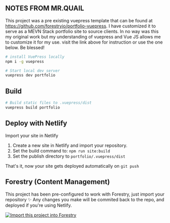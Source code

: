 ## NOTES FROM MR.QUAIL

This project was a pre existing vuepress template that can be found at https://github.com/forestryio/portfolio-vuepress. I have customized it to serve as a MEVN Stack portfolio site to source clients. In no way was this my original work but my understanding of vuepress and Vue JS allows me to customize it for my use. visit the link above for instruction or use the one below. Be blessed!



```bash
# install VuePress locally
npm i -g vuepress

# Start local dev server
vuepress dev portfolio
```

## Build

```bash
# Build static files to .vuepress/dist
vuepress build portfolio
```

## Deploy with Netlify

Import your site in Netlify

1. Create a new site in Netlify and import your repository.
2. Set the build command to: `npm run site:build`
3. Set the publish directory to `portfolio/.vuepress/dist`

That's it, now your site gets deployed automatically on `git push`

## Forestry (Content Management)

This project has been pre-configured to work with Forestry, just import your repository ✨
Any changes you make will be commited back to the repo, and deployed if you're using Netlify.

[![Import this project into Forestry](https://assets.forestry.io/import-to-forestryK.svg)](https://app.forestry.io/quick-start?repo=forestryio/portfolio-vuepress&provider=github&engine=vuepress)
